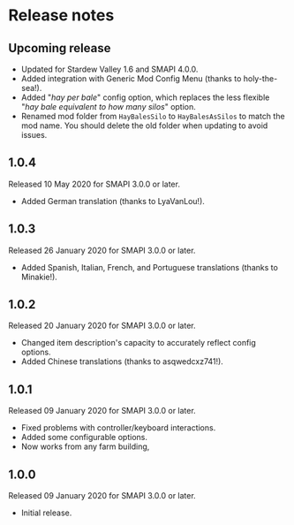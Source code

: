 ﻿# Release notes
## Upcoming release
- Updated for Stardew Valley 1.6 and SMAPI 4.0.0.
- Added integration with Generic Mod Config Menu (thanks to holy-the-sea!).
- Added "_hay per bale_" config option, which replaces the less flexible "_hay bale equivalent to how many silos_" option.
- Renamed mod folder from `HayBalesSilo` to `HayBalesAsSilos` to match the mod name. You should delete the old folder when updating to avoid issues.

## 1.0.4
Released 10 May 2020 for SMAPI 3.0.0 or later.

- Added German translation (thanks to LyaVanLou!).

## 1.0.3
Released 26 January 2020 for SMAPI 3.0.0 or later.

- Added Spanish, Italian, French, and Portuguese translations (thanks to Minakie!).

## 1.0.2
Released 20 January 2020 for SMAPI 3.0.0 or later.

- Changed item description's capacity to accurately reflect config options.
- Added Chinese translations (thanks to asqwedcxz741!).


## 1.0.1
Released 09 January 2020 for SMAPI 3.0.0 or later.

- Fixed problems with controller/keyboard interactions.
- Added some configurable options.
- Now works from any farm building,

## 1.0.0
Released 09 January 2020 for SMAPI 3.0.0 or later.

- Initial release.
